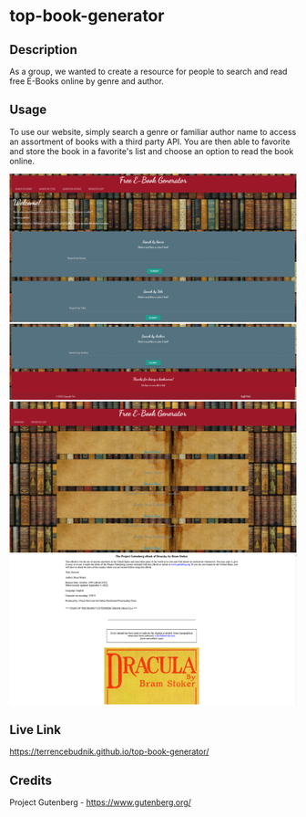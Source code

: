 # top-book-generator

## Description
As a group, we wanted to create a resource for people to search and read free E-Books online by genre and author.

## Usage
To use our website, simply search a genre or familiar author name to access an assortment of books with a third party API. You are then able to favorite and store the book in a favorite's list and choose an option to read the book online.

![](Assets/Images/homepage1.png)
![](Assets/Images/homepage2.png)
![](Assets/Images/favorites.png)
![](Assets/Images/read%20now.png)

## Live Link

https://terrencebudnik.github.io/top-book-generator/

## Credits
Project Gutenberg - https://www.gutenberg.org/

